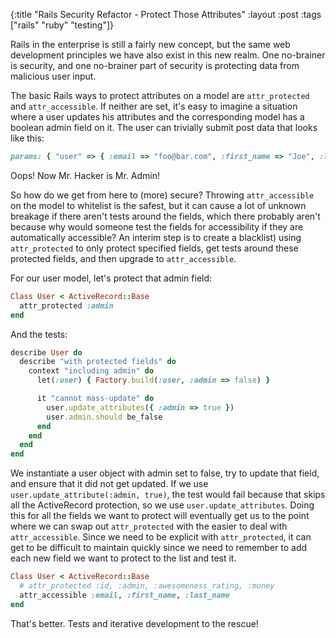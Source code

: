 {:title "Rails Security Refactor - Protect Those Attributes"
:layout :post
:tags ["rails" "ruby" "testing"]}

Rails in the enterprise is still a fairly new concept, but the same web development principles we
have also exist in this new realm. One no-brainer is security, and one no-brainer part of security
is protecting data from malicious user input.

The basic Rails ways to protect attributes on a model are `attr_protected` and `attr_accessible`.
If neither are set, it's easy to imagine a situation where a user updates his attributes and the
corresponding model has a boolean admin field on it. The user can trivially submit post data that
looks like this:

```ruby
params: { "user" => { :email => "foo@bar.com", :first_name => "Joe", :last_name => "Hacker", :admin => "true" }}
```

Oops! Now Mr. Hacker is Mr. Admin!

So how do we get from here to (more) secure? Throwing `attr_accessible` on the model to whitelist
is the safest, but it can cause a lot of unknown breakage if there aren't tests around the fields,
which there probably aren't because why would someone test the fields for accessibility if they
are automatically accessible? An interim step is to create a blacklist) using `attr_protected` to
only protect specified fields, get tests around these protected fields, and then upgrade to
`attr_accessible`.

For our user model, let's protect that admin field:

```ruby
Class User < ActiveRecord::Base
  attr_protected :admin
end
```

And the tests:

```ruby
describe User do
  describe "with protected fields" do
    context "including admin" do
      let(:user) { Factory.build(:user, :admin => false) }

      it "cannot mass-update" do
        user.update_attributes({ :admin => true })
        user.admin.should be_false
      end
    end
  end
end
```

We instantiate a user object with admin set to false, try to update that field, and ensure that it
did not get updated. If we use `user.update_attribute(:admin, true)`, the test would fail because
that skips all the ActiveRecord protection, so we use `user.update_attributes`. Doing this for all
the fields we want to protect will eventually get us to the point where we can swap out
`attr_protected` with the easier to deal with `attr_accessible`. Since we need to be explicit with
`attr_protected`, it can get to be difficult to maintain quickly since we need to remember to add
each new field we want to protect to the list and test it.

```ruby
Class User < ActiveRecord::Base
  # attr_protected :id, :admin, :awesomeness_rating, :money
  attr_accessible :email, :first_name, :last_name
end
```

That's better. Tests and iterative development to the rescue!
